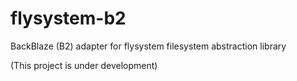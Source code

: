 # flysystem-b2
BackBlaze (B2) adapter for flysystem filesystem abstraction library

(This project is under development)
